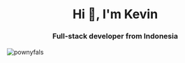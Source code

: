 <h1 align="center">Hi 👋, I'm Kevin</h1>
<h3 align="center">Full-stack developer from Indonesia</h3>


<p>&nbsp;<img align="center" src="https://github-readme-stats.vercel.app/api?username=pownyfals&show_icons=true&locale=en" alt="pownyfals" /></p>

